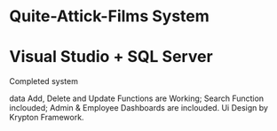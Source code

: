 # Quite-Attick-Films System 
# Visual Studio + SQL Server 

Completed system 

data Add, Delete and Update Functions are Working;
Search Function inclouded;
Admin & Employee Dashboards are inclouded.
Ui Design by Krypton Framework. 
